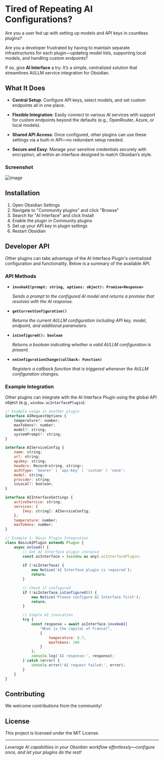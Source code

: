 # Tired of Repeating AI Configurations?

Are you a user fed up with setting up models and API keys in countless plugins?

Are you a developer frustrated by having to maintain separate infrastructures for each plugin—updating model lists, supporting local models, and handling custom endpoints?

If so, give **AI Interface** a try. It’s a simple, centralized solution that streamlines AI/LLM service integration for Obsidian.

## What It Does

- **Central Setup**: Configure API keys, select models, and set custom endpoints all in one place.

- **Flexible Integration**: Easily connect to various AI services with support for custom endpoints beyond the defaults (e.g., OpenRouter, Azure, or local models).

- **Shared API Access**: Once configured, other plugins can use these settings via a built-in API—no redundant setup needed.

- **Secure and Easy**: Manage your sensitive credentials securely with encryption, all within an interface designed to match Obsidian’s style.

### Screenshot

![image](https://github.com/user-attachments/assets/8f08f513-4c07-4e53-9946-6174cd8a65cc)

## Installation

1. Open Obsidian Settings
2. Navigate to "Community plugins" and click "Browse"
3. Search for "AI Interface" and click Install
4. Enable the plugin in Community plugins
5. Set up your API key in plugin settings
6. Restart Obsidian

## Developer API

Other plugins can take advantage of the AI Interface Plugin's centralized configuration and functionality. Below is a summary of the available API.

### API Methods

- **`invokeAI(prompt: string, options: object): Promise<Response>`**
    
    *Sends a prompt to the configured AI model and returns a promise that resolves with the AI response.*

- **`getCurrentConfiguration()`**
    
    *Returns the current AI/LLM configuration including API key, model, endpoint, and additional parameters.*
    
- **`isConfigured(): boolean`**
    
    *Returns a boolean indicating whether a valid AI/LLM configuration is present.*

- **`onConfigurationChange(callback: Function)`**
    
    *Registers a callback function that is triggered whenever the AI/LLM configuration changes.*

### Example Integration

Other plugins can integrate with the AI Interface Plugin using the global API object (e.g., `window.aiInterfacePlugin`):

```jsx
// Example usage in another plugin
interface AIRequestOptions {
    temperature?: number;
    maxTokens?: number;
    model?: string;
    systemPrompt?: string;
}

interface AIServiceConfig {
    name: string;
    url: string;
    apiKey: string;
    headers: Record<string, string>;
    authType: 'bearer' | 'api-key' | 'custom' | 'none';
    model: string;
    provider: string;
    isLocal?: boolean;
}

interface AIInterfaceSettings {
    activeService: string;
    services: {
        [key: string]: AIServiceConfig;
    };
    temperature: number;
    maxTokens: number;
}

// Example 1: Basic Plugin Integration
class BasicAIPlugin extends Plugin {
    async onload() {
        // Get AI Interface plugin instance
        const aiInterface = (window as any).aiInterfacePlugin;
        
        if (!aiInterface) {
            new Notice('AI Interface plugin is required');
            return;
        }

        // Check if configured
        if (!aiInterface.isConfigured()) {
            new Notice('Please configure AI Interface first');
            return;
        }

        // Simple AI invocation
        try {
            const response = await aiInterface.invokeAI(
                "What is the capital of France?",
                {
                    temperature: 0.7,
                    maxTokens: 100
                }
            );
            console.log('AI response:', response);
        } catch (error) {
            console.error('AI request failed:', error);
        }
    }
}
```

## Contributing

We welcome contributions from the community!

## License

This project is licensed under the MIT License.

---

*Leverage AI capabilities in your Obsidian workflow effortlessly—configure once, and let your plugins do the rest!*
